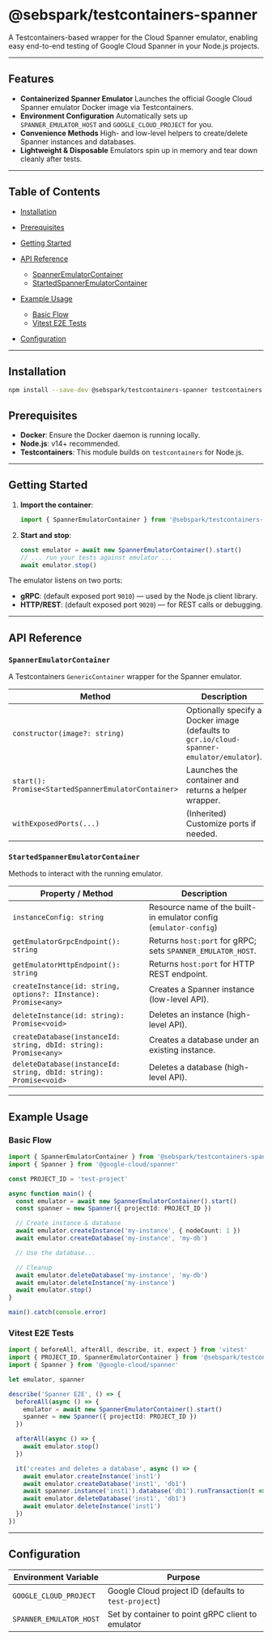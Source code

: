# @sebspark/testcontainers-spanner

A Testcontainers-based wrapper for the Cloud Spanner emulator, enabling easy end-to-end testing of Google Cloud Spanner in your Node.js projects.

---

## Features

* **Containerized Spanner Emulator**
  Launches the official Google Cloud Spanner emulator Docker image via Testcontainers.
* **Environment Configuration**
  Automatically sets up `SPANNER_EMULATOR_HOST` and `GOOGLE_CLOUD_PROJECT` for you.
* **Convenience Methods**
  High- and low-level helpers to create/delete Spanner instances and databases.
* **Lightweight & Disposable**
  Emulators spin up in memory and tear down cleanly after tests.

---

## Table of Contents

* [Installation](#installation)
* [Prerequisites](#prerequisites)
* [Getting Started](#getting-started)
* [API Reference](#api-reference)

  * [SpannerEmulatorContainer](#spanemeremulatorcontainer)
  * [StartedSpannerEmulatorContainer](#startedspanemeremulatorcontainer)
* [Example Usage](#example-usage)

  * [Basic Flow](#basic-flow)
  * [Vitest E2E Tests](#vitest-e2e-tests)
* [Configuration](#configuration)

---

## Installation

```bash
npm install --save-dev @sebspark/testcontainers-spanner testcontainers
```

## Prerequisites

* **Docker**: Ensure the Docker daemon is running locally.
* **Node.js**: v14+ recommended.
* **Testcontainers**: This module builds on `testcontainers` for Node.js.

---

## Getting Started

1. **Import the container**:

   ```ts
   import { SpannerEmulatorContainer } from '@sebspark/testcontainers-spanner'
   ```

2. **Start and stop**:

   ```ts
   const emulator = await new SpannerEmulatorContainer().start()
   // ... run your tests against emulator ...
   await emulator.stop()
   ```

The emulator listens on two ports:

* **gRPC**: (default exposed port `9010`) — used by the Node.js client library.
* **HTTP/REST**: (default exposed port `9020`) — for REST calls or debugging.

---

## API Reference

### `SpannerEmulatorContainer`

A Testcontainers `GenericContainer` wrapper for the Spanner emulator.

| Method                                              | Description                                                                               |
| --------------------------------------------------- | ----------------------------------------------------------------------------------------- |
| `constructor(image?: string)`                       | Optionally specify a Docker image (defaults to `gcr.io/cloud-spanner-emulator/emulator`). |
| `start(): Promise<StartedSpannerEmulatorContainer>` | Launches the container and returns a helper wrapper.                                      |
| `withExposedPorts(...)`                             | (Inherited) Customize ports if needed.                                                    |

### `StartedSpannerEmulatorContainer`

Methods to interact with the running emulator.

| Property / Method                                                 | Description                                                       |
| ----------------------------------------------------------------- | ----------------------------------------------------------------- |
| `instanceConfig: string`                                          | Resource name of the built-in emulator config (`emulator-config`) |
| `getEmulatorGrpcEndpoint(): string`                               | Returns `host:port` for gRPC; sets `SPANNER_EMULATOR_HOST`.       |
| `getEmulatorHttpEndpoint(): string`                               | Returns `host:port` for HTTP REST endpoint.                       |
| `createInstance(id: string, options?: IInstance): Promise<any>`   | Creates a Spanner instance (low-level API).                       |
| `deleteInstance(id: string): Promise<void>`                       | Deletes an instance (high-level API).                             |
| `createDatabase(instanceId: string, dbId: string): Promise<any>`  | Creates a database under an existing instance.                    |
| `deleteDatabase(instanceId: string, dbId: string): Promise<void>` | Deletes a database (high-level API).                              |

---

## Example Usage

### Basic Flow

```ts
import { SpannerEmulatorContainer } from '@sebspark/testcontainers-spanner'
import { Spanner } from '@google-cloud/spanner'

const PROJECT_ID = 'test-project'

async function main() {
  const emulator = await new SpannerEmulatorContainer().start()
  const spanner = new Spanner({ projectId: PROJECT_ID })

  // Create instance & database
  await emulator.createInstance('my-instance', { nodeCount: 1 })
  await emulator.createDatabase('my-instance', 'my-db')

  // Use the database...

  // Cleanup
  await emulator.deleteDatabase('my-instance', 'my-db')
  await emulator.deleteInstance('my-instance')
  await emulator.stop()
}

main().catch(console.error)
```

### Vitest E2E Tests

```ts
import { beforeAll, afterAll, describe, it, expect } from 'vitest'
import { PROJECT_ID, SpannerEmulatorContainer } from '@sebspark/testcontainers-spanner'
import { Spanner } from '@google-cloud/spanner'

let emulator, spanner

describe('Spanner E2E', () => {
  beforeAll(async () => {
    emulator = await new SpannerEmulatorContainer().start()
    spanner = new Spanner({ projectId: PROJECT_ID })
  })

  afterAll(async () => {
    await emulator.stop()
  })

  it('creates and deletes a database', async () => {
    await emulator.createInstance('inst1')
    await emulator.createDatabase('inst1', 'db1')
    await spanner.instance('inst1').database('db1').runTransaction(t => t.executeSql('SELECT 1'))
    await emulator.deleteDatabase('inst1', 'db1')
    await emulator.deleteInstance('inst1')
  })
})
```

---

## Configuration

| Environment Variable    | Purpose                                              |
| ----------------------- | ---------------------------------------------------- |
| `GOOGLE_CLOUD_PROJECT`  | Google Cloud project ID (defaults to `test-project`) |
| `SPANNER_EMULATOR_HOST` | Set by container to point gRPC client to emulator    |
